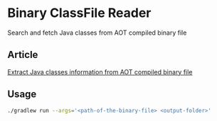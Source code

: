 # Binary ClassFile Reader

Search and fetch Java classes from AOT compiled binary file

## Article 
[Extract Java classes information from AOT compiled binary file](https://3keys.medium.com/extract-java-classes-information-from-aot-compiled-binary-file-9cbab86f3a15)

## Usage
```bash
./gradlew run --args='<path-of-the-binary-file> <output-folder>'
```

